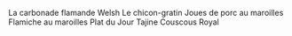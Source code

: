 La carbonade flamande
Welsh
Le chicon-gratin
Joues de porc au maroilles
Flamiche au maroilles
Plat du Jour
Tajine
Couscous Royal
